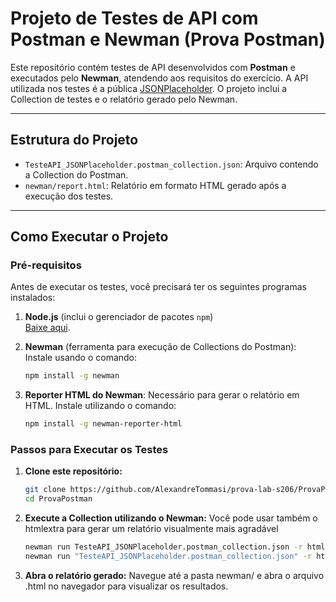 # Projeto de Testes de API com Postman e Newman (Prova Postman)

Este repositório contém testes de API desenvolvidos com **Postman** e executados pelo **Newman**, atendendo aos requisitos do exercício. A API utilizada nos testes é a pública [JSONPlaceholder](https://jsonplaceholder.typicode.com). O projeto inclui a Collection de testes e o relatório gerado pelo Newman.

---

## Estrutura do Projeto

- `TesteAPI_JSONPlaceholder.postman_collection.json`: Arquivo contendo a Collection do Postman.
- `newman/report.html`: Relatório em formato HTML gerado após a execução dos testes.

---

## Como Executar o Projeto

### Pré-requisitos
Antes de executar os testes, você precisará ter os seguintes programas instalados:
1. **Node.js** (inclui o gerenciador de pacotes `npm`)  
   [Baixe aqui](https://nodejs.org/).

2. **Newman** (ferramenta para execução de Collections do Postman):  
   Instale usando o comando:
   ```bash
   npm install -g newman

3. **Reporter HTML do Newman**:
   Necessário para gerar o relatório em HTML.
   Instale utilizando o comando:
   ```bash
   npm install -g newman-reporter-html

### Passos para Executar os Testes

1. **Clone este repositório:** 
   ```bash
   git clone https://github.com/AlexandreTommasi/prova-lab-s206/ProvaPostman.git
   cd ProvaPostman


2. **Execute a Collection utilizando o Newman:**
   Você pode usar também o htmlextra para gerar um relatório visualmente mais agradável  
   ```bash
   newman run TesteAPI_JSONPlaceholder.postman_collection.json -r html --reporter-html-export newman/report.html
   newman run "TesteAPI_JSONPlaceholder.postman_collection.json" -r htmlextra

4. **Abra o relatório gerado:**
   Navegue até a pasta newman/ e abra o arquivo .html no navegador para visualizar os resultados.
